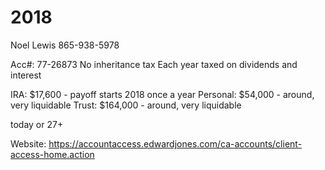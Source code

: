# 2018
Noel Lewis
865-938-5978

Acc#: 77-26873
No inheritance tax
Each year taxed on dividends and interest

IRA:         $17,600 - payoff starts 2018 once a year
Personal:    $54,000 - around, very liquidable
Trust:       $164,000 - around, very liquidable

today or 27+

Website:
https://accountaccess.edwardjones.com/ca-accounts/client-access-home.action
